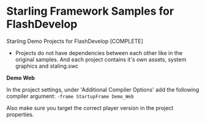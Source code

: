 Starling Framework Samples for FlashDevelop
===================

Starling Demo Projects for FlashDevelop [COMPLETE]

* Projects do not have dependencies between each other like in the original samples. And each project contains it's own assets, system graphics and staling.swc

<strong>Demo Web</strong> 

In the project settings, under 'Additional Compiler Options' add the following compiler argument:
`-frame StartupFrame Demo_Web`

Also make sure you target the correct player version in the project properties.
